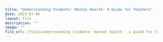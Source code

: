 ```yaml
---
title: "Understanding Students' Mental Health: A Guide for Teachers"
date: 2023-07-06
layout: file
description: ""
image: ""
file_url: /files/understanding students' mental health - a guide for teachers.pdf
---
```

